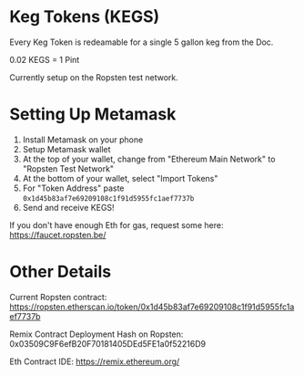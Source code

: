 # Keg Tokens (KEGS)

Every Keg Token is redeamable for a single 5 gallon keg from the Doc.

0.02 KEGS = 1 Pint

Currently setup on the Ropsten test network.

# Setting Up Metamask

1. Install Metamask on your phone
2. Setup Metamask wallet
3. At the top of your wallet, change from "Ethereum Main Network" to "Ropsten Test Network"
4. At the bottom of your wallet, select "Import Tokens" 
5. For "Token Address" paste `0x1d45b83af7e69209108c1f91d5955fc1aef7737b`
6. Send and receive KEGS!

If you don't have enough Eth for gas, request some here: https://faucet.ropsten.be/


# Other Details

Current Ropsten contract: https://ropsten.etherscan.io/token/0x1d45b83af7e69209108c1f91d5955fc1aef7737b

Remix Contract Deployment Hash on Ropsten: 0x03509C9F6efB20F70181405DEd5FE1a0f52216D9

Eth Contract IDE: https://remix.ethereum.org/
